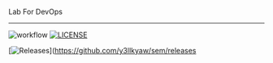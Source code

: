 Lab For DevOps
___
![workflow](https://github.com/y3llkyaw/sem/actions/workflows/main.yml/badge.svg)
[![LICENSE](https://img.shields.io/github/license/y3llkyaw/sem.svg?style=flat-square)](https://github.com/<github-username>/sem/blob/master/LICENSE)

[![Releases](https://img.shields.io/github/release/y3llkyaw/sem/all.svg?style=flat-square)](https://github.com/y3llkyaw/sem/releases